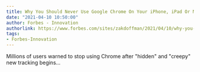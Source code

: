 ```yaml
---
title: Why You Should Never Use Google Chrome On Your iPhone, iPad Or Mac
date: "2021-04-10 10:50:00"
author: Forbes - Innovation
authorlink: https://www.forbes.com/sites/zakdoffman/2021/04/10/why-you-should-never-use-google-chrome-on-your-apple-iphone-ipad-imac-or-macbook/
tags:
- Forbes-Innovation
---
```

Millions of users warned to stop using Chrome after "hidden" and "creepy" new tracking begins...